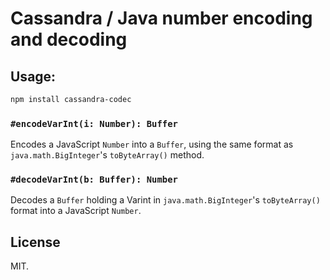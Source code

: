 # Cassandra / Java number encoding and decoding

## Usage:

```bash
npm install cassandra-codec
```

### `#encodeVarInt(i: Number): Buffer`

Encodes a JavaScript `Number` into a `Buffer`, using the same format as
`java.math.BigInteger`'s `toByteArray()` method.

### `#decodeVarInt(b: Buffer): Number`

Decodes a `Buffer` holding a Varint in `java.math.BigInteger`'s
`toByteArray()` format into a JavaScript `Number`.

## License
MIT.
